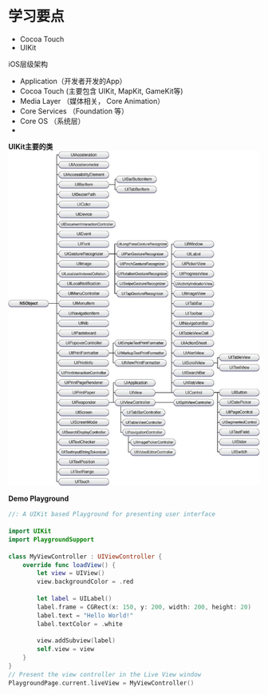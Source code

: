# 学习要点

- Cocoa Touch
- UIKit

iOS层级架构
- Application（开发者开发的App）
- Cocoa Touch (主要包含 UIKit, MapKit, GameKit等)
- Media Layer （媒体相关， Core Animation）
- Core Services （Foundation 等）
- Core OS （系统层）
-

**UIKit主要的类**
![](./_image/011903214304560.jpg)

**Demo Playground**
```swift
//: A UIKit based Playground for presenting user interface
  
import UIKit
import PlaygroundSupport

class MyViewController : UIViewController {
    override func loadView() {
        let view = UIView()
        view.backgroundColor = .red

        let label = UILabel()
        label.frame = CGRect(x: 150, y: 200, width: 200, height: 20)
        label.text = "Hello World!"
        label.textColor = .white
        
        view.addSubview(label)
        self.view = view
    }
}
// Present the view controller in the Live View window
PlaygroundPage.current.liveView = MyViewController()
```
